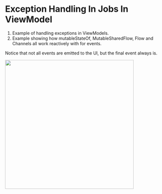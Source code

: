 # Exception Handling In Jobs In ViewModel

  1. Example of handling exceptions in ViewModels. 
  2. Example showing how mutableStateOf, MutableSharedFlow, Flow and Channels all work reactively with for events.

Notice that not all events are emitted to the UI, but the final event always is.



[<img src="https://user-images.githubusercontent.com/5157474/197330232-24f3b280-2b1f-4009-a5f1-67ea99f91a9c.png" width="420"/>](https://user-images.githubusercontent.com/5157474/197330232-24f3b280-2b1f-4009-a5f1-67ea99f91a9c.png)
